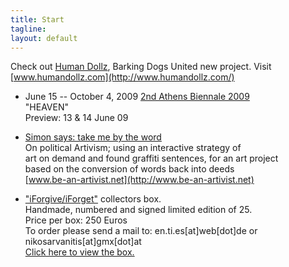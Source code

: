 ```yaml
---
title: Start
tagline: 
layout: default
---
```



Check out [Human Dollz](http://www.humandollz.com/), Barking Dogs United
new project. 
Visit [www.humandollz.com](http://www.humandollz.com/)

- June 15 -- October 4, 2009
 [2nd Athens Biennale 2009](http://www.athensbiennial.org/)  
 "HEAVEN"  
 Preview: 13 & 14 June 09  

- [Simon says: take me by the word](http://www.be-an-artivist.net)  
 On political Artivism; using an interactive strategy of  
 art on demand and found graffiti sentences, for an art project  
 based on the conversion of words back into deeds  
 [www.be-an-artivist.net](http://www.be-an-artivist.net)  

- ["iForgive/iForget"](projects/iforgiveiforget.html) collectors box.  
 Handmade, numbered and signed limited edition of 25.  
 Price per box: 250 Euros  
 To order please send a mail to: en.ti.es[at]web[dot]de or
nikosarvanitis[at]gmx[dot]at  
 [Click here to view the box.](ibox.html)
